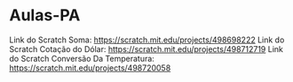 # Aulas-PA
Link do Scratch Soma: https://scratch.mit.edu/projects/498698222
Link do Scratch Cotação do Dólar: https://scratch.mit.edu/projects/498712719
Link do Scratch Conversão Da Temperatura: https://scratch.mit.edu/projects/498720058
